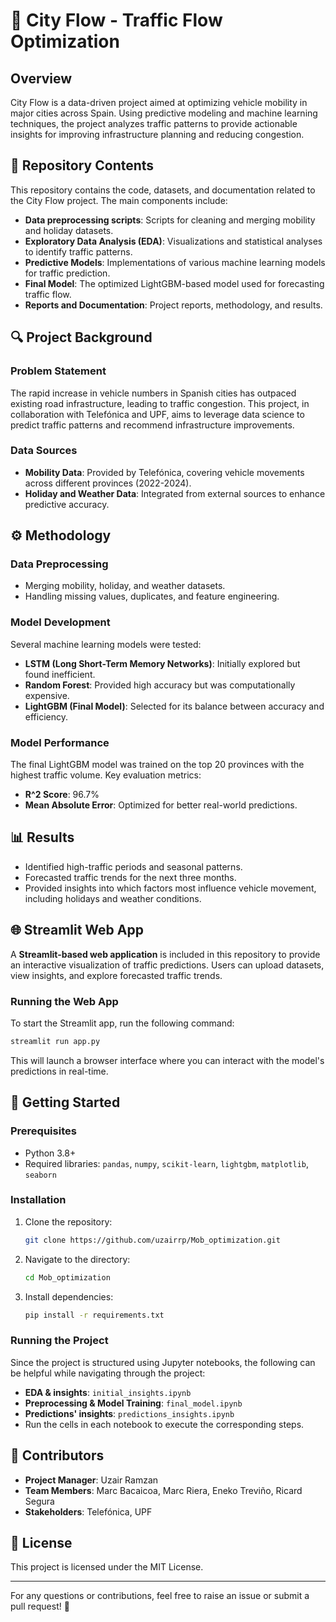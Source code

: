 # 🚗 City Flow - Traffic Flow Optimization

## Overview
City Flow is a data-driven project aimed at optimizing vehicle mobility in major cities across Spain. Using predictive modeling and machine learning techniques, the project analyzes traffic patterns to provide actionable insights for improving infrastructure planning and reducing congestion.

## 📂 Repository Contents
This repository contains the code, datasets, and documentation related to the City Flow project. The main components include:
- **Data preprocessing scripts**: Scripts for cleaning and merging mobility and holiday datasets.
- **Exploratory Data Analysis (EDA)**: Visualizations and statistical analyses to identify traffic patterns.
- **Predictive Models**: Implementations of various machine learning models for traffic prediction.
- **Final Model**: The optimized LightGBM-based model used for forecasting traffic flow.
- **Reports and Documentation**: Project reports, methodology, and results.

## 🔍 Project Background
### Problem Statement
The rapid increase in vehicle numbers in Spanish cities has outpaced existing road infrastructure, leading to traffic congestion. This project, in collaboration with Telefónica and UPF, aims to leverage data science to predict traffic patterns and recommend infrastructure improvements.

### Data Sources
- **Mobility Data**: Provided by Telefónica, covering vehicle movements across different provinces (2022-2024).
- **Holiday and Weather Data**: Integrated from external sources to enhance predictive accuracy.

## ⚙️ Methodology
### Data Preprocessing
- Merging mobility, holiday, and weather datasets.
- Handling missing values, duplicates, and feature engineering.

### Model Development
Several machine learning models were tested:
- **LSTM (Long Short-Term Memory Networks)**: Initially explored but found inefficient.
- **Random Forest**: Provided high accuracy but was computationally expensive.
- **LightGBM (Final Model)**: Selected for its balance between accuracy and efficiency.

### Model Performance
The final LightGBM model was trained on the top 20 provinces with the highest traffic volume. Key evaluation metrics:
- **R^2 Score**: 96.7%
- **Mean Absolute Error**: Optimized for better real-world predictions.

## 📊 Results
- Identified high-traffic periods and seasonal patterns.
- Forecasted traffic trends for the next three months.
- Provided insights into which factors most influence vehicle movement, including holidays and weather conditions.

## 🌐 Streamlit Web App
A **Streamlit-based web application** is included in this repository to provide an interactive visualization of traffic predictions. Users can upload datasets, view insights, and explore forecasted traffic trends.

### Running the Web App
To start the Streamlit app, run the following command:
```sh
streamlit run app.py
```
This will launch a browser interface where you can interact with the model's predictions in real-time.

## 🚀 Getting Started
### Prerequisites
- Python 3.8+
- Required libraries: `pandas`, `numpy`, `scikit-learn`, `lightgbm`, `matplotlib`, `seaborn`

### Installation
1. Clone the repository:
   ```sh
   git clone https://github.com/uzairrp/Mob_optimization.git
   ```
2. Navigate to the directory:
   ```sh
   cd Mob_optimization
   ```
3. Install dependencies:
   ```sh
   pip install -r requirements.txt
   ```

### Running the Project
Since the project is structured using Jupyter notebooks, the following can be helpful while navigating through the project:
  - **EDA & insights**: `initial_insights.ipynb`
  - **Preprocessing & Model Training**: `final_model.ipynb`
  - **Predictions' insights**: `predictions_insights.ipynb`
- Run the cells in each notebook to execute the corresponding steps.

## 👥 Contributors
- **Project Manager**: Uzair Ramzan
- **Team Members**: Marc Bacaicoa, Marc Riera, Eneko Treviño, Ricard Segura
- **Stakeholders**: Telefónica, UPF

## 📜 License
This project is licensed under the MIT License.

---
For any questions or contributions, feel free to raise an issue or submit a pull request! 🚦

